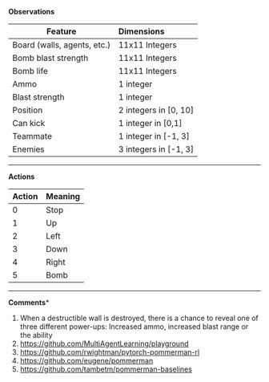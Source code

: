 **Observations**

| Feature                       | Dimensions            | 
| ------------------------------|:---------------       | 
| Board (walls, agents, etc.)   | 11x11 Integers        | 
| Bomb blast strength           | 11x11 Integers        |
| Bomb life                     | 11x11 Integers        |
| Ammo                          | 1 integer             |
| Blast strength                | 1 integer             |
| Position                      | 2 integers in [0, 10] |
| Can kick                      | 1 integer in [0,1]    |
| Teammate                      | 1 integer in [-1, 3]  |
| Enemies                       | 3 integers in [-1, 3] |

________________
**Actions**

| Action | Meaning |
|--------|---------|
| 0 | Stop |
| 1 | Up |
| 2 | Left |
| 3 | Down |
| 4 | Right |
| 5 | Bomb |

_____________________
**Comments***
1. When a destructible wall is destroyed, there is a chance to reveal one of three different power-ups: Increased ammo, increased blast range or the ability
1. https://github.com/MultiAgentLearning/playground
1. https://github.com/rwightman/pytorch-pommerman-rl
1. https://github.com/eugene/pommerman
1. https://github.com/tambetm/pommerman-baselines